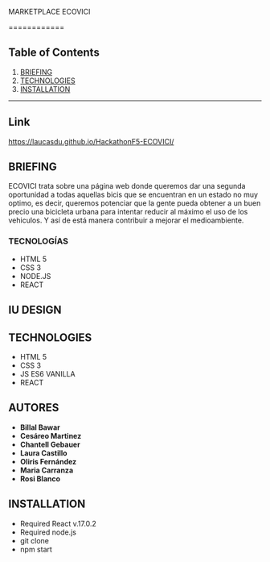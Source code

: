 MARKETPLACE ECOVICI 

============

## Table of Contents
1. [BRIEFING](#BRIEFING)
2. [TECHNOLOGIES](#TECHNOLOGIES)
3. [INSTALLATION](#INSTALLATION_)

***

## Link

 https://laucasdu.github.io/HackathonF5-ECOVICI/

## BRIEFING

ECOVICI trata sobre una página web donde queremos dar una segunda oportunidad a todas aquellas bicis que se encuentran en un estado no muy optimo, es decir, queremos potenciar que la gente pueda obtener a un buen precio una bicicleta urbana para intentar reducir al máximo el uso de los vehiculos. Y así de está manera contribuir a mejorar el medioambiente.


### TECNOLOGÍAS

- HTML 5
- CSS 3
- NODE.JS
- REACT

## IU DESIGN

<!-- ![Home](/src/assets/img/home.png) -->

<!-- ![DetalleProducto](/src/img/home.png) -->

<!-- ![Compra](/src/img/home.png) -->


## TECHNOLOGIES
- HTML 5
- CSS 3
- JS ES6 VANILLA
- REACT


## AUTORES

* **Billal Bawar**
* **Cesáreo Martinez**
* **Chantell Gebauer** 
* **Laura Castillo**
* **Oliris Fernández** 
* **Maria Carranza** 
* **Rosi Blanco**

## INSTALLATION

- Required React v.17.0.2
- Required node.js
- git clone <repository>
- npm start
